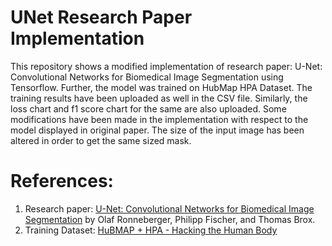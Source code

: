 # UNet Research Paper Implementation
This repository shows a modified implementation of research paper: U-Net: Convolutional Networks for Biomedical Image Segmentation using Tensorflow. Further, the model was trained on HubMap HPA Dataset. The training results have been uploaded as well in the CSV file. Similarly, the loss chart and f1 score chart for the same are also uploaded.
Some modifications have been made in the implementation with respect to the model displayed in original paper. The size of the input image has been altered in order to get the same sized mask.

# References:
1) Research paper: [U-Net: Convolutional Networks for Biomedical Image Segmentation](https://arxiv.org/pdf/1505.04597v1.pdf) by Olaf Ronneberger, Philipp Fischer, and Thomas Brox.
2) Training Dataset: [HuBMAP + HPA - Hacking the Human Body](https://www.kaggle.com/competitions/hubmap-organ-segmentation/data)
